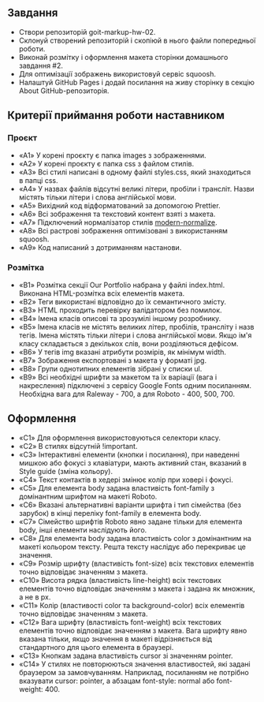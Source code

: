 ## Завдання

- Створи репозиторій goit-markup-hw-02.
- Склонуй створений репозиторій і скопіюй в нього файли попередньої роботи.
- Виконай розмітку і оформлення макета сторінки домашнього завдання #2.
- Для оптимізації зображень використовуй сервіс squoosh.
- Налаштуй GitHub Pages і додай посилання на живу сторінку в секцію About GitHub-репозиторія.

## Критерії приймання роботи наставником

### Проєкт

- «A1» У корені проєкту є папка images з зображеннями.
- «A2» У корені проєкту є папка css з файлом стилів.
- «A3» Всі стилі написані в одному файлі styles.css, який знаходиться в папці css.
- «A4» У назвах файлів відсутні великі літери, пробіли і трансліт. Назви містять тільки літери і слова англійської мови.
- «A5» Вихідний код відформатований за допомогою Prettier.
- «A6» Всі зображення та текстовий контент взяті з макета.
- «A7» Підключений нормалізатор стилів [modern-normalize](https://cdnjs.com/libraries/modern-normalize).
- «A8» Всі растрові зображення оптимізовані з використанням squoosh.
- «A9» Код написаний з дотриманням настанови.

### Розмітка

- «B1» Розмітка секції Our Portfolio набрана у файлі index.html. Виконана HTML-розмітка всіх елементів макета.
- «B2» Теги використані відповідно до їх семантичного змісту.
- «B3» HTML проходить перевірку валідатором без помилок.
- «B4» Імена класів описові та зрозумілі іншому розробнику.
- «B5» Імена класів не містять великих літер, пробілів, трансліту і назв тегів. Імена містять тільки літери і слова англійської мови. Якщо ім'я класу складається з декількох слів, вони розділяються дефісом.
- «B6» У тегів img вказані атрибути розмірів, як мінімум width.
- «B7» Зображення експортовані з макета у форматі jpg.
- «B8» Групи однотипних елементів зібрані у списки ul.
- «B9» Всі необхідні шрифти за макетом та їх варіації (вага і накреслення) підключені з сервісу Google Fonts одним посиланням. Необхідна вага для Raleway - 700, а для Roboto - 400, 500, 700.

## Оформлення

- «C1» Для оформлення використовуються селектори класу.
- «C2» В стилях відсутній !important.
- «C3» Інтерактивні елементи (кнопки і посилання), при наведенні мишкою або фокусі з клавіатури, мають активний стан, вказаний в Style guide (зміна кольору).
- «С4» Текст контактів в хедері змінює колір при ховері і фокусі.
- «С5» Для елемента body задана властивість font-family з домінантним шрифтом на макеті Roboto.
- «С6» Вказані альтернативні варіанти шрифта і тип сімейства (без зарубок) в кінці переліку font-family в елемента body.
- «С7» Сімейство шрифтів Roboto явно задане тільки для елемента body, інші елементи наслідують його.
- «С8» Для елемента body задана властивість color з домінантним на макеті кольором тексту. Решта тексту наслідує або перекриває це значення.
- «С9» Розмір шрифту (властивість font-size) всіх текстових елементів точно відповідає значенням з макета.
- «С10» Висота рядка (властивість line-height) всіх текстових елементів точно відповідає значенням з макета і задана як множник, а не в px.
- «С11» Колір (властивості color та background-color) всіх елементів точно відповідає значенням з макета.
- «С12» Вага шрифту (властивість font-weight) всіх текстових елементів точно відповідає значенням з макета. Вага шрифту явно вказана тільки, якщо значення в макеті відрізняється від стандартного для цього елемента в браузері.
- «С13» Кнопкам задана властивість cursor зі значенням pointer.
- «С14» У стилях не повторюються значення властивостей, які задані браузером за замовчуванням. Наприклад, посиланням не потрібно вказувати cursor: pointer, а абзацам font-style: normal або font-weight: 400.
